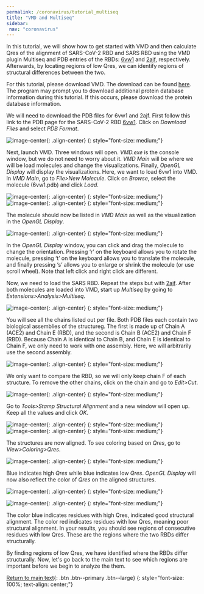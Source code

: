```yaml
---
permalink: /coronavirus/tutorial_multiseq
title: "VMD and Multiseq"
sidebar:
 nav: "coronavirus"
---
```


In this tutorial, we will show how to get started with VMD and then calculate Qres of the alignment of SARS-CoV-2 RBD and SARS RBD using the VMD plugin Multiseq and PDB entries of the RBDs: <a href="https://www.rcsb.org/structure/6vw1" target="_blank">6vw1</a> and <a href="https://www.rcsb.org/structure/2ajf" target="_blank">2ajf</a>, respectively. Afterwards, by locating regions of low Qres, we can identify regions of structural differences between the two.

For this tutorial, please download VMD. The download can be found <a href="https://www.ks.uiuc.edu/Development/Download/download.cgi?PackageName=VMD" target="_blank">here</a>. The program may prompt you to download additional protein database information during this tutorial. If this occurs, please download the protein database information.

We will need to download the PDB files for 6vw1 and 2ajf. First follow this link to the PDB page for the SARS-CoV-2 RBD <a href="https://www.rcsb.org/structure/6vw1" target="_blank">6vw1</a>. Click on *Download Files* and select *PDB Format*.

![image-center](../assets/images/Ridge0.png){: .align-center}
{: style="font-size: medium;"}

Next, launch VMD. Three windows will open. *VMD.exe* is the console window, but we do not need to worry about it. *VMD Main* will be where we will be load molecules and change the visualizations. Finally, *OpenGL Display* will display the visualizations. Here, we want to load 6vw1 into VMD. In *VMD Main*, go to *File>New Molecule*. Click on *Browse*, select the molecule (6vw1.pdb) and click *Load*.

![image-center](../assets/images/Ridge1.png){: .align-center}
{: style="font-size: medium;"}
![image-center](../assets/images/Ridge2.png){: .align-center}
{: style="font-size: medium;"}

The molecule should now be listed in *VMD Main* as well as the visualization in the *OpenGL Display*.

![image-center](../assets/images/Ridge3.png){: .align-center}
{: style="font-size: medium;"}

In the *OpenGL Display* window, you can click and drag the molecule to change the orientation. Pressing ‘r’ on the keyboard allows you to rotate the molecule, pressing ‘t’ on the keyboard allows you to translate the molecule, and finally pressing ‘s’ allows you to enlarge or shrink the molecule (or use scroll wheel). Note that left click and right click are different.

Now, we need to load the SARS RBD. Repeat the steps but with <a href="https://www.rcsb.org/structure/2ajf" target="_blank">2ajf</a>. After both molecules are loaded into VMD, start up *Multiseq* by going to *Extensions>Analysis>Multiseq*.

![image-center](../assets/images/Qres1.png){: .align-center}
{: style="font-size: medium;"}

You will see all the chains listed out per file. Both PDB files each contain two biological assemblies of the structureg. The first is made up of Chain A (ACE2) and Chain E (RBD), and the second is Chain B (ACE2) and Chain F (RBD). Because Chain A is identical to Chain B, and Chain E is identical to Chain F, we only need to work with one assembly. Here, we will arbitrarily use the second assembly.

![image-center](../assets/images/Qres2.png){: .align-center}
{: style="font-size: medium;"}

We only want to compare the RBD, so we will only keep chain F of each structure. To remove the other chains, click on the chain and go to *Edit>Cut*.

![image-center](../assets/images/Qres3.png){: .align-center}
{: style="font-size: medium;"}

Go to *Tools>Stamp Structural Alignment* and a new window will open up. Keep all the values and click *OK*.

![image-center](../assets/images/Qres4.png){: .align-center}
{: style="font-size: medium;"}
![image-center](../assets/images/Qres5.png){: .align-center}
{: style="font-size: medium;"}

The structures are now aligned. To see coloring based on *Qres*, go to *View>Coloring>Qres*.

![image-center](../assets/images/Qres6.png){: .align-center}
{: style="font-size: medium;"}

Blue indicates high *Qres* while blue indicates low *Qres*. *OpenGL Display* will now also reflect the color of *Qres* on the aligned structures.

![image-center](../assets/images/Qres7.png){: .align-center}
{: style="font-size: medium;"}

![image-center](../assets/images/Qres8.png){: .align-center}
{: style="font-size: medium;"}

The color blue indicates residues with high Qres, indicated good structural alignment. The color red indicates residues with low Qres, meaning poor structural alignment. In your results, you should see regions of consecutive residues with low Qres. These are the regions where the two RBDs differ structurally.

By finding regions of low Qres, we have identified where the RBDs differ structurally. Now, let's go back to the main text to see which regions are important before we begin to analyze the them.

[Return to main text](multiseq#local-comparison-of-spike-proteins-leads-us-to-a-region-of-interest){: .btn .btn--primary .btn--large}
{: style="font-size: 100%; text-align: center;"}
